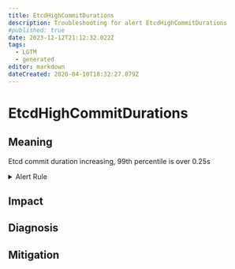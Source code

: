 ```yaml
---
title: EtcdHighCommitDurations
description: Troubleshooting for alert EtcdHighCommitDurations
#published: true
date: 2023-12-12T21:12:32.022Z
tags: 
  - LGTM
  - generated
editor: markdown
dateCreated: 2020-04-10T18:32:27.079Z
---
```


# EtcdHighCommitDurations

## Meaning
[//]: # "Short paragraph that explains what the alert means"
Etcd commit duration increasing, 99th percentile is over 0.25s

<details>
  <summary>Alert Rule</summary>

{{% rule "etcd/etcd-internal.yml" "EtcdHighCommitDurations" %}}

<!-- Rule when generated

```yaml
alert: EtcdHighCommitDurations
expr: histogram_quantile(0.99, rate(etcd_disk_backend_commit_duration_seconds_bucket[1m])) > 0.25
for: 2m
labels:
    severity: warning
annotations:
    summary: Etcd high commit durations (instance {{ $labels.instance }})
    description: |-
        Etcd commit duration increasing, 99th percentile is over 0.25s
          VALUE = {{ $value }}
          LABELS = {{ $labels }}
    runbook: https://github.com/srerun/prometheus-alerts/blob/main/content/runbooks/etcd-internal/EtcdHighCommitDurations.md

```

-->

</details>


## Impact
[//]: # "What could / will happen if the alert is not addressed"



## Diagnosis
[//]: # "Steps to take to identify the cause of the problem"



## Mitigation
[//]: # "The steps necessary to resolve the alert"
